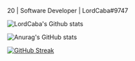 20 | Software Developer | LordCaba#9747

![LordCaba's Github stats](https://github-readme-stats.vercel.app/api?username=LordCaba&theme=highcontrast&show_icons=true&bg_color=1C1B25&title_color=6A97EA&icon_color=BA72CF&text_color=42BD9D&count_private=true)

![Anurag's GitHub stats](https://github-readme-stats.vercel.app/api?username=anuraghazra&count_private=true)


[![GitHub Streak](https://streak-stats.demolab.com/?user=LordCaba&theme=dark)](https://git.io/streak-stats)
